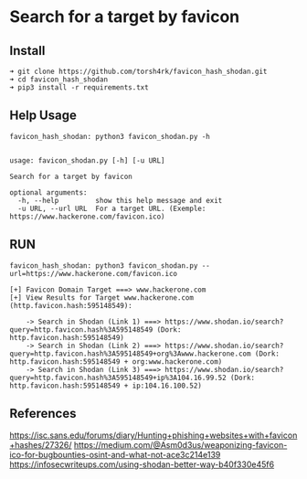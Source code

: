 # Search for a target by favicon

## Install

```
➜ git clone https://github.com/torsh4rk/favicon_hash_shodan.git
➜ cd favicon_hash_shodan
➜ pip3 install -r requirements.txt

```

## Help Usage

```
favicon_hash_shodan: python3 favicon_shodan.py -h


usage: favicon_shodan.py [-h] [-u URL]

Search for a target by favicon

optional arguments:
  -h, --help         show this help message and exit
  -u URL, --url URL  For a target URL. (Exemple: https://www.hackerone.com/favicon.ico)

```

## RUN

```
favicon_hash_shodan: python3 favicon_shodan.py --url=https://www.hackerone.com/favicon.ico

[+] Favicon Domain Target ===> www.hackerone.com
[+] View Results for Target www.hackerone.com (http.favicon.hash:595148549):

	-> Search in Shodan (Link 1) ===> https://www.shodan.io/search?query=http.favicon.hash%3A595148549 (Dork: http.favicon.hash:595148549)
	-> Search in Shodan (Link 2) ===> https://www.shodan.io/search?query=http.favicon.hash%3A595148549+org%3Awww.hackerone.com (Dork: http.favicon.hash:595148549 + org:www.hackerone.com)
	-> Search in Shodan (Link 3) ===> https://www.shodan.io/search?query=http.favicon.hash%3A595148549+ip%3A104.16.99.52 (Dork: http.favicon.hash:595148549 + ip:104.16.100.52)

```

## References

https://isc.sans.edu/forums/diary/Hunting+phishing+websites+with+favicon+hashes/27326/
https://medium.com/@Asm0d3us/weaponizing-favicon-ico-for-bugbounties-osint-and-what-not-ace3c214e139
https://infosecwriteups.com/using-shodan-better-way-b40f330e45f6







